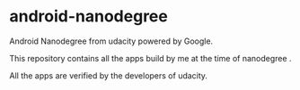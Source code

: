 # android-nanodegree

Android Nanodegree from udacity powered by Google.

This repository contains all the apps build by me at the time of nanodegree .

All the apps are verified by the developers of udacity.
